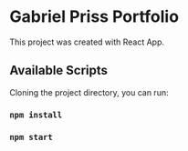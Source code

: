 # Gabriel Priss Portfolio

This project was created with React App.

## Available Scripts

Cloning the project directory, you can run:

### `npm install`
### `npm start`

